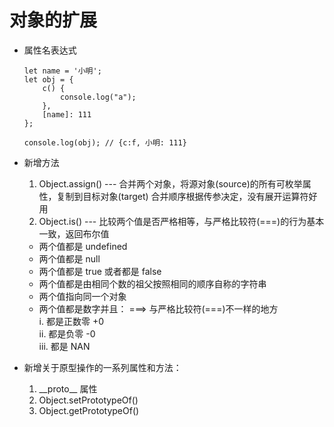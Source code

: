 # 对象的扩展   
- 属性名表达式  
  ```
  let name = '小明';
  let obj = {
      c() {
          console.log("a");
      },
      [name]: 111
  };

  console.log(obj); // {c:f, 小明: 111}
  ```

- 新增方法  
  1. Object.assign() --- 合并两个对象，将源对象(source)的所有可枚举属性，复制到目标对象(target)
     合并顺序根据传参决定，没有展开运算符好用
  2. Object.is() --- 比较两个值是否严格相等，与严格比较符(===)的行为基本一致，返回布尔值  
    * 两个值都是 undefined
    * 两个值都是 null
    * 两个值都是 true 或者都是 false
    * 两个值都是由相同个数的祖父按照相同的顺序自称的字符串
    * 两个值指向同一个对象
    * 两个值都是数字并且： ===> 与严格比较符(===)不一样的地方  
      i. 都是正数零 +0  
      ii. 都是负零 -0  
      iii. 都是 NAN  

- 新增关于原型操作的一系列属性和方法：  
  1. \_\_proto\_\_ 属性
  2. Object.setPrototypeOf()
  3. Object.getPrototypeOf()